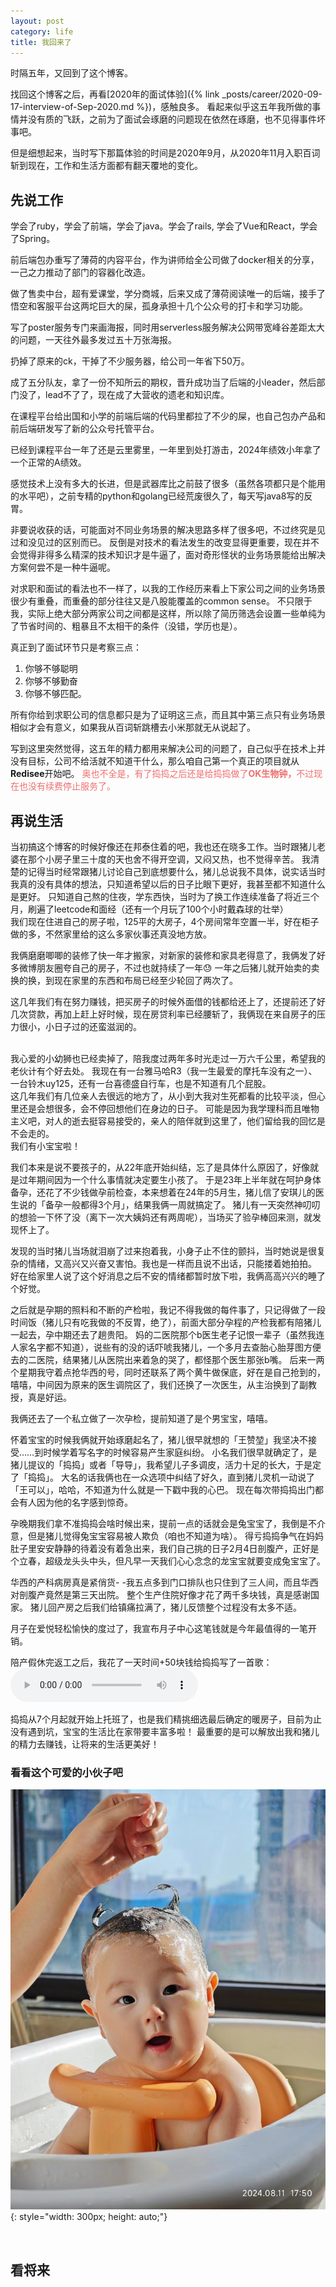 ```yaml
---
layout: post
category: life
title: 我回来了
---
```

时隔五年，又回到了这个博客。

找回这个博客之后，再看[2020年的面试体验]({% link _posts/career/2020-09-17-interview-of-Sep-2020.md %})，感触良多。 
看起来似乎这五年我所做的事情并没有质的飞跃，之前为了面试会琢磨的问题现在依然在琢磨，也不见得事件坏事吧。


但是细想起来，当时写下那篇体验的时间是2020年9月，从2020年11月入职百词斩到现在，工作和生活方面都有翻天覆地的变化。

<h2>先说工作</h2>

学会了ruby，学会了前端，学会了java。学会了rails, 学会了Vue和React，学会了Spring。

前后端包办重写了薄荷的内容平台，作为讲师给全公司做了docker相关的分享，一己之力推动了部门的容器化改造。

做了售卖中台，超有爱课堂，学分商城，后来又成了薄荷阅读唯一的后端，接手了悟空和客服平台这两坨巨大的屎，孤身承担十几个公众号的打卡和学习功能。

写了poster服务专门来画海报，同时用serverless服务解决公网带宽峰谷差距太大的问题，一天往外最多发过五十万张海报。

扔掉了原来的ck，干掉了不少服务器，给公司一年省下50万。

成了五分队友，拿了一份不知所云的期权，晋升成功当了后端的小leader，然后部门没了，lead不了了，现在成了大营收的遗老和知识库。

在课程平台给出国和小学的前端后端的代码里都拉了不少的屎，也自己包办产品和前后端研发写了新的公众号托管平台。

已经到课程平台一年了还是云里雾里，一年里到处打游击，2024年绩效小年拿了一个正常的A绩效。

感觉技术上没有多大的长进，但是武器库比之前鼓了很多（虽然各项都只是个能用的水平吧），之前专精的python和golang已经荒废很久了，每天写java8写的反胃。

非要说收获的话，可能面对不同业务场景的解决思路多样了很多吧，不过终究是见过和没见过的区别而已。
反倒是对技术的看法发生的改变显得更重要，现在并不会觉得非得多么精深的技术知识才是牛逼了，面对奇形怪状的业务场景能给出解决方案何尝不是一种牛逼呢。

对求职和面试的看法也不一样了，以我的工作经历来看上下家公司之间的业务场景很少有重叠，而重叠的部分往往又是八股能覆盖的common sense。
不只限于我，实际上绝大部分两家公司之间都是这样，所以除了简历筛选会设置一些单纯为了节省时间的、粗暴且不太相干的条件（没错，学历也是）。

真正到了面试环节只是考察三点：
1. 你够不够聪明 
2. 你够不够勤奋 
3. 你够不够匹配。

所有你给到求职公司的信息都只是为了证明这三点，而且其中第三点只有业务场景相似才会有意义，如果我从百词斩跳槽去小米那就无从说起了。 

写到这里突然觉得，这五年的精力都用来解决公司的问题了，自己似乎在技术上并没有目标，公司不给活就不知道干什么，那么咱自己第一个真正的项目就从**Redisee**开始吧。
<span style="color: #ef6e6e">奥也不全是，有了捣捣之后还是给捣捣做了<strong>OK生物钟，</strong>不过现在也没有续费停止服务了。</span>
<br/>

<h2>再说生活</h2>
当初搞这个博客的时候好像还在邦泰住着的吧，我也还在晓多工作。当时跟猪儿老婆在那个小房子里三十度的天也舍不得开空调，又闷又热，也不觉得辛苦。
我清楚的记得当时经常跟猪儿讨论自己到底想要什么，猪儿总说我不具体，说实话当时我真的没有具体的想法，只知道希望以后的日子比眼下更好，我甚至都不知道什么是更好。
只知道自己熬的住夜，学东西快，当时为了换工作连续准备了将近三个月，刷遍了leetcode和面经（还有一个月玩了100个小时戴森球的壮举）

<br/>
我们现在住进自己的房子啦，125平的大房子，4个房间常年空置一半，好在柜子做的多，不然家里给的这么多家伙事还真没地方放。

我俩磨磨唧唧的装修了快一年才搬家，对新家的装修和家具老得意了，我俩发了好多微博朋友圈夸自己的房子，不过也就持续了一年😓 一年之后猪儿就开始卖的卖换的换，到现在家里的东西和布局已经至少轮回了两次了。

这几年我们有在努力赚钱，把买房子的时候外面借的钱都给还上了，还提前还了好几次贷款，再加上赶上好时候，现在房贷利率已经腰斩了，我俩现在来自房子的压力很小，小日子过的还蛮滋润的。

<br/>
我心爱的小幼狮也已经卖掉了，陪我度过两年多时光走过一万六千公里，希望我的老伙计有个好去处。
我现在有一台雅马哈R3（我一生最爱的摩托车没有之一）、一台铃木uy125，还有一台喜德盛自行车，也是不知道有几个屁股。

<br/>
这几年我们有几位亲人去很远的地方了，从小到大我对生死都看的比较平淡，但心里还是会想很多，会不停回想他们在身边的日子。
可能是因为我学理科而且唯物主义吧，对人的逝去挺容易接受的，亲人的陪伴就到这里了，他们留给我的回忆是不会走的。

<br/>
我们有小宝宝啦！

我们本来是说不要孩子的，从22年底开始纠结，忘了是具体什么原因了，好像就是过年期间因为一个什么事情就决定要生小孩了。
于是23年上半年就在呵护身体备孕，还花了不少钱做孕前检查，本来想着在24年的5月生，猪儿信了安琪儿的医生说的「备孕一般都得3个月」，结果我俩一周就搞定了。
猪儿有一天突然神叨叨的想验一下怀了没（离下一次大姨妈还有两周呢），当场买了验孕棒回来测，就发现怀上了。

发现的当时猪儿当场就泪崩了过来抱着我，小身子止不住的颤抖，当时她说是很复杂的情绪，又高兴又兴奋又害怕。我也是一样而且说不出话，只能搂着她拍拍。
好在给家里人说了这个好消息之后不安的情绪都暂时放下啦，我俩高高兴兴的睡了个好觉。

之后就是孕期的照料和不断的产检啦，我记不得我做的每件事了，只记得做了一段时间饭（猪儿只有吃我做的不反胃，绝了），前面大部分孕程的产检我都有陪猪儿一起去，孕中期还去了趟贵阳。
妈的二医院那个b医生老子记恨一辈子（虽然我连人家名字都不知道），说些有的没的话吓唬我猪儿，一个多月去查胎心胎芽图方便去的二医院，结果猪儿从医院出来着急的哭了，都怪那个医生那张b嘴。
后来一两个星期我守着点抢华西的号，同时还联系了两个黄牛做保底，好在是自己抢到的，嘻嘻，中间因为原来的医生调院区了，我们还换了一次医生，从主治换到了副教授，真是好运。

我俩还去了一个私立做了一次孕检，提前知道了是个男宝宝，嘻嘻。

怀着宝宝的时候我俩就开始琢磨起名了，猪儿很早就想的「王赞堃」我坚决不接受……到时候学着写名字的时候容易产生家庭纠纷。
小名我们很早就确定了，是猪儿提议的「捣捣」或者「导导」，我希望儿子多调皮，活力十足的长大，于是定了「捣捣」。
大名的话我俩也在一众选项中纠结了好久，直到猪儿灵机一动说了「王可以」，哈哈，不知道为什么就是一下戳中我的心巴。
现在每次带捣捣出门都会有人因为他的名字感到惊奇。

孕晚期我们拿不准捣捣会啥时候出来，提前一点的话就会是兔宝宝了，我倒是不介意，但是猪儿觉得兔宝宝容易被人欺负（咱也不知道为啥）。
得亏捣捣争气在妈妈肚子里安安静静的待着没有着急出来，我们自己挑的日子2月4日剖腹产，正好是个立春，超级龙头头中头，但凡早一天我们心心念念的龙宝宝就要变成兔宝宝了。

华西的产科病房真是紧俏货- -我五点多到门口排队也只住到了三人间，而且华西对剖腹产竟然是第三天出院。
整个生产住院好像才花了两千多块钱，真是感谢国家。
猪儿回产房之后我们给镇痛拉满了，猪儿反馈整个过程没有太多不适。

月子在爱悦轻松愉快的度过了，我宣布月子中心这笔钱就是今年最值得的一笔开销。

陪产假休完返工之后，我花了一天时间+50块钱给捣捣写了一首歌：<audio controls src="/assets/audios/I'm%20OK%20Wang-Reggae1.mp3"></audio>

捣捣从7个月起就开始上托班了，也是我们精挑细选最后确定的暖房子，目前为止没有遇到坑，宝宝的生活比在家带要丰富多啦！
最重要的是可以解放出我和猪儿的精力去赚钱，让将来的生活更美好！

<h3>看看这个可爱的小伙子吧</h3>

![捣捣](/assets/images/daodao.png){: style="width: 300px; height: auto;"}

<br/>

<h2>看将来</h2>
